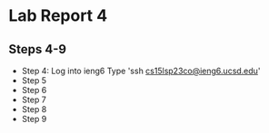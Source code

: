 # Lab Report 4
Steps 4-9
---
- Step 4: Log into ieng6
Type 'ssh cs15lsp23co@ieng6.ucsd.edu'
- Step 5
- Step 6
- Step 7
- Step 8
- Step 9
